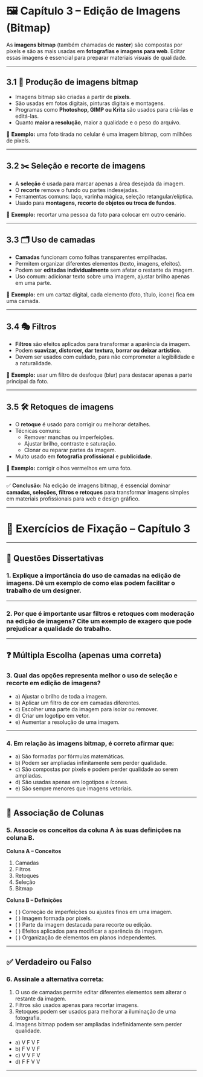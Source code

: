 # 🖼️ Capítulo 3 – Edição de Imagens (Bitmap)

As **imagens bitmap** (também chamadas de **raster**) são compostas por pixels e são as mais usadas em **fotografias e imagens para web**. Editar essas imagens é essencial para preparar materiais visuais de qualidade.

------

## 3.1 🎨 Produção de imagens bitmap

- Imagens bitmap são criadas a partir de **pixels**.
- São usadas em fotos digitais, pinturas digitais e montagens.
- Programas como **Photoshop, GIMP ou Krita** são usados para criá-las e editá-las.
- Quanto **maior a resolução**, maior a qualidade e o peso do arquivo.

📌 **Exemplo:** uma foto tirada no celular é uma imagem bitmap, com milhões de pixels.

------

## 3.2 ✂️ Seleção e recorte de imagens

- A **seleção** é usada para marcar apenas a área desejada da imagem.
- O **recorte** remove o fundo ou partes indesejadas.
- Ferramentas comuns: laço, varinha mágica, seleção retangular/elíptica.
- Usado para **montagens, recorte de objetos ou troca de fundos**.

📌 **Exemplo:** recortar uma pessoa da foto para colocar em outro cenário.

------

## 3.3 🗂️ Uso de camadas

- **Camadas** funcionam como folhas transparentes empilhadas.
- Permitem organizar diferentes elementos (texto, imagens, efeitos).
- Podem ser **editadas individualmente** sem afetar o restante da imagem.
- Uso comum: adicionar texto sobre uma imagem, ajustar brilho apenas em uma parte.

📌 **Exemplo:** em um cartaz digital, cada elemento (foto, título, ícone) fica em uma camada.

------

## 3.4 🎭 Filtros

- **Filtros** são efeitos aplicados para transformar a aparência da imagem.
- Podem **suavizar, distorcer, dar textura, borrar ou deixar artístico**.
- Devem ser usados com cuidado, para não comprometer a legibilidade e a naturalidade.

📌 **Exemplo:** usar um filtro de desfoque (blur) para destacar apenas a parte principal da foto.

------

## 3.5 🛠️ Retoques de imagens

- O **retoque** é usado para corrigir ou melhorar detalhes.
- Técnicas comuns:
  - Remover manchas ou imperfeições.
  - Ajustar brilho, contraste e saturação.
  - Clonar ou reparar partes da imagem.
- Muito usado em **fotografia profissional** e **publicidade**.

📌 **Exemplo:** corrigir olhos vermelhos em uma foto.

------

✅ **Conclusão:**
 Na edição de imagens bitmap, é essencial dominar **camadas, seleções, filtros e retoques** para transformar imagens simples em materiais profissionais para web e design gráfico.

------

# 📘 Exercícios de Fixação – Capítulo 3

------

## 📝 Questões Dissertativas

### **1.** Explique a importância do uso de **camadas** na edição de imagens. Dê um exemplo de como elas podem facilitar o trabalho de um designer.

------

### **2.** Por que é importante usar **filtros e retoques** com moderação na edição de imagens? Cite um exemplo de exagero que pode prejudicar a qualidade do trabalho.

------

## ❓ Múltipla Escolha (apenas uma correta)

### **3.** Qual das opções representa melhor o uso de **seleção e recorte** em edição de imagens?

- a) Ajustar o brilho de toda a imagem.
- b) Aplicar um filtro de cor em camadas diferentes.
- c) Escolher uma parte da imagem para isolar ou remover.
- d) Criar um logotipo em vetor.
- e) Aumentar a resolução de uma imagem.

------

### **4.** Em relação às **imagens bitmap**, é correto afirmar que:

- a) São formadas por fórmulas matemáticas.
- b) Podem ser ampliadas infinitamente sem perder qualidade.
- c) São compostas por pixels e podem perder qualidade ao serem ampliadas.
- d) São usadas apenas em logotipos e ícones.
- e) São sempre menores que imagens vetoriais.

------

## 🔗 Associação de Colunas

### **5.** Associe os conceitos da coluna A às suas definições na coluna B.

**Coluna A – Conceitos**

1. Camadas
2. Filtros
3. Retoques
4. Seleção
5. Bitmap

**Coluna B – Definições**

-  (   ) Correção de imperfeições ou ajustes finos em uma imagem.
-  (   ) Imagem formada por pixels.
-  (   ) Parte da imagem destacada para recorte ou edição.
-  (   ) Efeitos aplicados para modificar a aparência da imagem.
-  (   ) Organização de elementos em planos independentes.

------

## ✅ Verdadeiro ou Falso

### **6.** Assinale a alternativa correta:

1. O uso de camadas permite editar diferentes elementos sem alterar o restante da imagem.
2. Filtros são usados apenas para recortar imagens.
3. Retoques podem ser usados para melhorar a iluminação de uma fotografia.
4. Imagens bitmap podem ser ampliadas indefinidamente sem perder qualidade.

- a) V F V F
- b) F V V F
- c) V V F V
- d) F F V V

------

